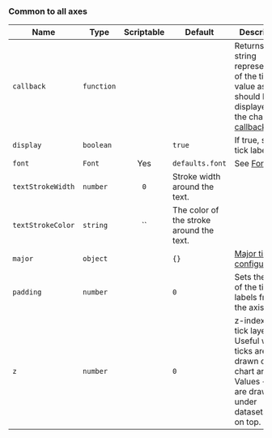 ### Common to all axes

| Name | Type | Scriptable | Default | Description
| ---- | ---- | :-------------------------------: | ------- | -----------
| `callback` | `function` | | | Returns the string representation of the tick value as it should be displayed on the chart. See [callback](../axes/labelling.md#creating-custom-tick-formats).
| `display` | `boolean` | | `true` | If true, show tick labels.
| `font` | `Font` | Yes | `defaults.font` | See [Fonts](../general/fonts.md)
| `textStrokeWidth` | `number` | `0` | Stroke width around the text.
| `textStrokeColor` | `string` | `` | The color of the stroke around the text.
| `major` | `object` | | `{}` | [Major ticks configuration](./styling.mdx#major-tick-configuration).
| `padding` | `number` | | `0` | Sets the offset of the tick labels from the axis
| `z` | `number` | | `0` | z-index of tick layer. Useful when ticks are drawn on chart area. Values &lt;= 0 are drawn under datasets, &gt; 0 on top.
